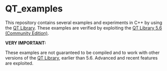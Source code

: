 # QT_examples
This repository contains several examples and experiments in C++ by using the <A href="http://qt.digia.com">QT Library</A>. These examples are verified by exploiting the <A href="http://qt.digia.com">QT Library 5.6 (Community Edition)</A>.<p>
<b>VERY IMPORTANT:</b><p>These examples are not guaranteed to be compiled and to work with other versions of the <A href="http://qt.digia.com">QT Library</A>, earlier than 5.6. Advanced and recent features are exploited.
